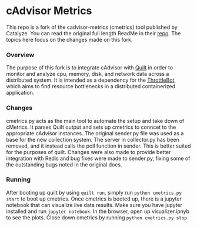 # cAdvisor Metrics

This repo is a fork of the cadvisor-metrics (cmetrics) tool published by Catalyze. You can read the original full length ReadMe in their [repo](https://github.com/catalyzeio/cadvisor-metrics). The topics here focus on the changes made on this fork.

### Overview
The purpose of this fork is to integrate cAdvisor with [Quilt](https://github.com/quilt/) in order to monitor and analyze cpu, memory, disk, and network data across a distributed system. It is intended as a dependency for the [ThrottleBot](https://github.com/mchang6137/throttlebot), which aims to find resource bottlenecks in a distributed containerized application.

### Changes
cmetrics.py acts as the main tool to automate the setup and take down of cMetrics. It parses Quilt output and sets up cmetrics to conncet to the appropriate cAdvisor instances. The original sender.py file was used as a base for the new collection system. The server in collector.py has been removed, and it instead calls the poll function in sender. This is better suited for the purposes of quilt. Changes were also made to provide better integration with Redis and bug fixes were made to sender.py, fixing some of the outstanding bugs noted in the original docs.

### Running
After booting up quilt by using `quilt run`, simply run `python cmetrics.py start` to boot up cmetrics. Once cmetrics is booted up, there is a jupyter notebook that can visualize live data results. Make sure you have jupyter installed and run `jupyter notebook`. In the browser, open up visualizer.ipnyb to see the plots.
Close down cmetrics by running `python cmetrics.py stop`
